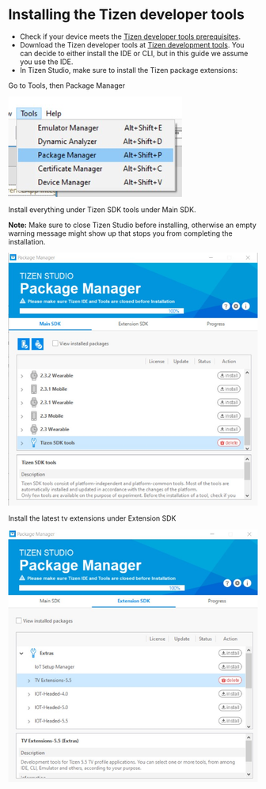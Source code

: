 # Installing the Tizen developer tools

- Check if your device meets the [Tizen developer tools prerequisites](https://docs.tizen.org/application/tizen-studio/setup/prerequisites/).
- Download the Tizen developer tools at [Tizen development tools](https://developer.tizen.org/development/tizen-studio/download). You can decide to either install the IDE or CLI, but in this guide we assume you use the IDE.
- In Tizen Studio, make sure to install the Tizen package extensions:

Go to Tools, then Package Manager

![](../../../assets/img/tizen-extensions-1.jpg)

Install everything under Tizen SDK tools under Main SDK.

**Note:** Make sure to close Tizen Studio before installing, otherwise an
empty warning message might show up that stops you from completing the installation.

![](../../../assets/img/tizen-extensions-2.jpg)

Install the latest tv extensions under Extension SDK

![](../../../assets/img/tizen-extensions-3.jpg)
